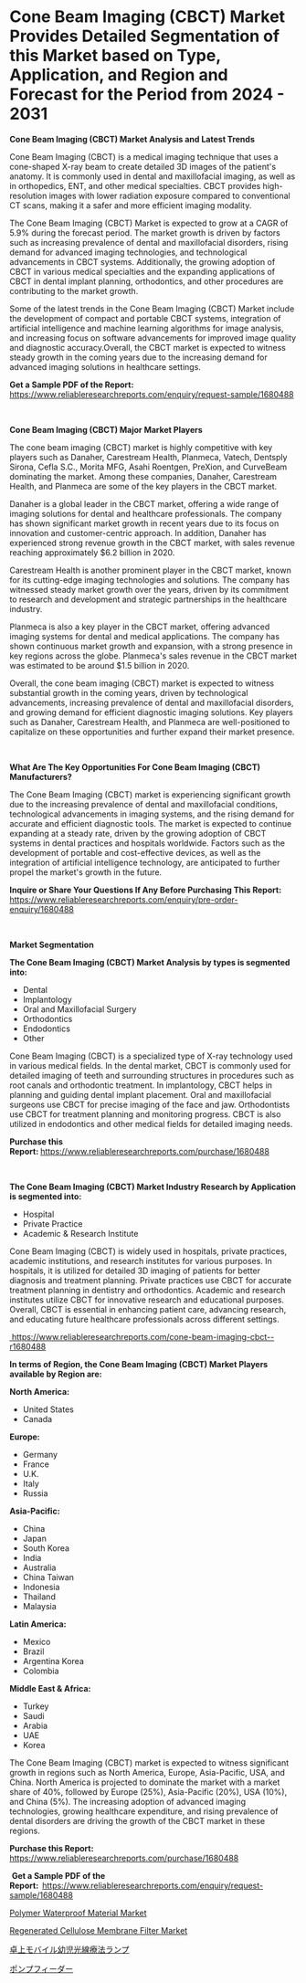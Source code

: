 <p><h1>Cone Beam Imaging (CBCT) Market Provides Detailed Segmentation of this Market based on Type, Application, and Region and Forecast for the Period from 2024 - 2031</h1></p><p><strong>Cone Beam Imaging (CBCT) Market Analysis and Latest Trends</strong></p>
<p><p>Cone Beam Imaging (CBCT) is a medical imaging technique that uses a cone-shaped X-ray beam to create detailed 3D images of the patient's anatomy. It is commonly used in dental and maxillofacial imaging, as well as in orthopedics, ENT, and other medical specialties. CBCT provides high-resolution images with lower radiation exposure compared to conventional CT scans, making it a safer and more efficient imaging modality.</p><p>The Cone Beam Imaging (CBCT) Market is expected to grow at a CAGR of 5.9% during the forecast period. The market growth is driven by factors such as increasing prevalence of dental and maxillofacial disorders, rising demand for advanced imaging technologies, and technological advancements in CBCT systems. Additionally, the growing adoption of CBCT in various medical specialties and the expanding applications of CBCT in dental implant planning, orthodontics, and other procedures are contributing to the market growth.</p><p>Some of the latest trends in the Cone Beam Imaging (CBCT) Market include the development of compact and portable CBCT systems, integration of artificial intelligence and machine learning algorithms for image analysis, and increasing focus on software advancements for improved image quality and diagnostic accuracy.Overall, the CBCT market is expected to witness steady growth in the coming years due to the increasing demand for advanced imaging solutions in healthcare settings.</p></p>
<p><strong>Get a Sample PDF of the Report:&nbsp;</strong> <a href="https://www.reliableresearchreports.com/enquiry/request-sample/1680488">https://www.reliableresearchreports.com/enquiry/request-sample/1680488</a></p>
<p>&nbsp;</p>
<p><strong>Cone Beam Imaging (CBCT) Major Market Players</strong></p>
<p><p>The cone beam imaging (CBCT) market is highly competitive with key players such as Danaher, Carestream Health, Planmeca, Vatech, Dentsply Sirona, Cefla S.C., Morita MFG, Asahi Roentgen, PreXion, and CurveBeam dominating the market. Among these companies, Danaher, Carestream Health, and Planmeca are some of the key players in the CBCT market.</p><p>Danaher is a global leader in the CBCT market, offering a wide range of imaging solutions for dental and healthcare professionals. The company has shown significant market growth in recent years due to its focus on innovation and customer-centric approach. In addition, Danaher has experienced strong revenue growth in the CBCT market, with sales revenue reaching approximately $6.2 billion in 2020.</p><p>Carestream Health is another prominent player in the CBCT market, known for its cutting-edge imaging technologies and solutions. The company has witnessed steady market growth over the years, driven by its commitment to research and development and strategic partnerships in the healthcare industry.</p><p>Planmeca is also a key player in the CBCT market, offering advanced imaging systems for dental and medical applications. The company has shown continuous market growth and expansion, with a strong presence in key regions across the globe. Planmeca's sales revenue in the CBCT market was estimated to be around $1.5 billion in 2020.</p><p>Overall, the cone beam imaging (CBCT) market is expected to witness substantial growth in the coming years, driven by technological advancements, increasing prevalence of dental and maxillofacial disorders, and growing demand for efficient diagnostic imaging solutions. Key players such as Danaher, Carestream Health, and Planmeca are well-positioned to capitalize on these opportunities and further expand their market presence.</p></p>
<p>&nbsp;</p>
<p><strong>What Are The Key Opportunities For Cone Beam Imaging (CBCT) Manufacturers?</strong></p>
<p><p>The Cone Beam Imaging (CBCT) market is experiencing significant growth due to the increasing prevalence of dental and maxillofacial conditions, technological advancements in imaging systems, and the rising demand for accurate and efficient diagnostic tools. The market is expected to continue expanding at a steady rate, driven by the growing adoption of CBCT systems in dental practices and hospitals worldwide. Factors such as the development of portable and cost-effective devices, as well as the integration of artificial intelligence technology, are anticipated to further propel the market's growth in the future.</p></p>
<p><strong>Inquire or Share Your Questions If Any Before Purchasing This Report:</strong> <a href="https://www.reliableresearchreports.com/enquiry/pre-order-enquiry/1680488">https://www.reliableresearchreports.com/enquiry/pre-order-enquiry/1680488</a></p>
<p>&nbsp;</p>
<p><strong>Market Segmentation</strong></p>
<p><strong>The Cone Beam Imaging (CBCT) Market Analysis by types is segmented into:</strong></p>
<p><ul><li>Dental</li><li>Implantology</li><li>Oral and Maxillofacial Surgery</li><li>Orthodontics</li><li>Endodontics</li><li>Other</li></ul></p>
<p><p>Cone Beam Imaging (CBCT) is a specialized type of X-ray technology used in various medical fields. In the dental market, CBCT is commonly used for detailed imaging of teeth and surrounding structures in procedures such as root canals and orthodontic treatment. In implantology, CBCT helps in planning and guiding dental implant placement. Oral and maxillofacial surgeons use CBCT for precise imaging of the face and jaw. Orthodontists use CBCT for treatment planning and monitoring progress. CBCT is also utilized in endodontics and other medical fields for detailed imaging needs.</p></p>
<p><strong>Purchase this Report:&nbsp;</strong><a href="https://www.reliableresearchreports.com/purchase/1680488">https://www.reliableresearchreports.com/purchase/1680488</a></p>
<p>&nbsp;</p>
<p><strong>The Cone Beam Imaging (CBCT) Market Industry Research by Application is segmented into:</strong></p>
<p><ul><li>Hospital</li><li>Private Practice</li><li>Academic & Research Institute</li></ul></p>
<p><p>Cone Beam Imaging (CBCT) is widely used in hospitals, private practices, academic institutions, and research institutes for various purposes. In hospitals, it is utilized for detailed 3D imaging of patients for better diagnosis and treatment planning. Private practices use CBCT for accurate treatment planning in dentistry and orthodontics. Academic and research institutes utilize CBCT for innovative research and educational purposes. Overall, CBCT is essential in enhancing patient care, advancing research, and educating future healthcare professionals across different settings.</p></p>
<p><a href="https://www.reliableresearchreports.com/cone-beam-imaging-cbct--r1680488">&nbsp;https://www.reliableresearchreports.com/cone-beam-imaging-cbct--r1680488</a></p>
<p><strong>In terms of Region, the Cone Beam Imaging (CBCT) Market Players available by Region are:</strong></p>
<p>
    <p> <strong> North America: </strong>
        <ul>
            <li>United States</li>
            <li>Canada</li>
        </ul>
        </p> 
    <p> <strong> Europe: </strong>
        <ul>
            <li>Germany</li>
            <li>France</li>
            <li>U.K.</li>
            <li>Italy</li>
            <li>Russia</li>
        </ul>
        </p> 
    <p> <strong> Asia-Pacific: </strong>
        <ul>
            <li>China</li>
            <li>Japan</li>
            <li>South Korea</li>
            <li>India</li>
            <li>Australia</li>
            <li>China Taiwan</li>
            <li>Indonesia</li>
            <li>Thailand</li>
            <li>Malaysia</li>
        </ul>
        </p> 
    <p> <strong> Latin America: </strong>
        <ul>
            <li>Mexico</li>
            <li>Brazil</li>
            <li>Argentina Korea</li>
            <li>Colombia</li>
        </ul>
        </p> 
    <p> <strong> Middle East & Africa: </strong>
        <ul>
            <li>Turkey</li>
            <li>Saudi</li>
            <li>Arabia</li>
            <li>UAE</li>
            <li>Korea</li>
        </ul>
    </p>
    </p>
<p><p>The Cone Beam Imaging (CBCT) market is expected to witness significant growth in regions such as North America, Europe, Asia-Pacific, USA, and China. North America is projected to dominate the market with a market share of 40%, followed by Europe (25%), Asia-Pacific (20%), USA (10%), and China (5%). The increasing adoption of advanced imaging technologies, growing healthcare expenditure, and rising prevalence of dental disorders are driving the growth of the CBCT market in these regions.</p></p>
<p><strong>Purchase this Report: </strong><a href="https://www.reliableresearchreports.com/purchase/1680488">https://www.reliableresearchreports.com/purchase/1680488</a></p>
<p>&nbsp;<strong>Get a Sample PDF of the Report:&nbsp;&nbsp;</strong><a href="https://www.reliableresearchreports.com/enquiry/request-sample/1680488">https://www.reliableresearchreports.com/enquiry/request-sample/1680488</a></p>
<p><strong></strong></p>
<p><p><a href="https://github.com/gdfhhhj/Market-Research-Report-List-4/blob/main/polymer-waterproof-material-market.md">Polymer Waterproof Material Market</a></p><p><a href="https://github.com/julyju69/Market-Research-Report-List-3/blob/main/regenerated-cellulose-membrane-filter-market.md">Regenerated Cellulose Membrane Filter Market</a></p><p><a href="https://github.com/Fatimaklein1/Market-Research-Report-List-1/blob/main/2639874100605.md">卓上モバイル幼児光線療法ランプ</a></p><p><a href="https://github.com/CloydAbbott2023/Market-Research-Report-List-2/blob/main/5638651100604.md">ポンプフィーダー</a></p></p>